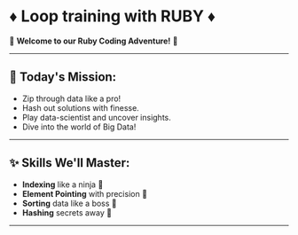 #  ♦️  Loop training with RUBY ♦️

🌟 **Welcome to our Ruby Coding Adventure!** 🌟

---

## 🚀 Today's Mission:
- Zip through data like a pro!
- Hash out solutions with finesse.
- Play data-scientist and uncover insights.
- Dive into the world of Big Data!

---

## ✨ Skills We'll Master:
- **Indexing** like a ninja 🥷
- **Element Pointing** with precision 🎯
- **Sorting** data like a boss 👔
- **Hashing** secrets away 🔐

---